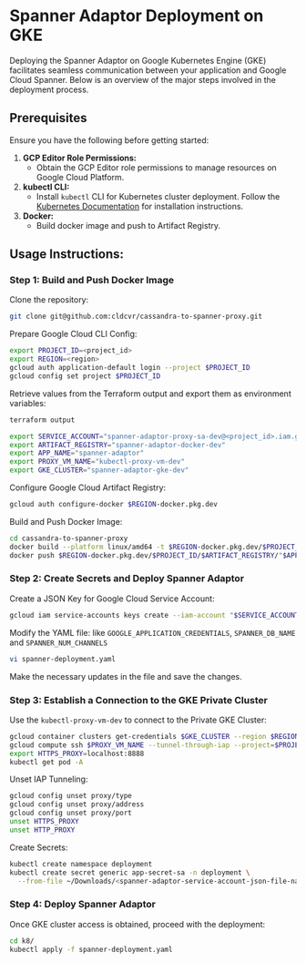 # Spanner Adaptor Deployment on GKE

Deploying the Spanner Adaptor on Google Kubernetes Engine (GKE) facilitates seamless communication between your application and Google Cloud Spanner. Below is an overview of the major steps involved in the deployment process.

## Prerequisites

Ensure you have the following before getting started:

1. **GCP Editor Role Permissions:**
   - Obtain the GCP Editor role permissions to manage resources on Google Cloud Platform.
2. **kubectl CLI:**
   - Install `kubectl` CLI for Kubernetes cluster deployment. Follow the [Kubernetes Documentation](https://kubernetes.io/docs/tasks/tools/install-kubectl/) for installation instructions.
3. **Docker:**
   - Build docker image and push to Artifact Registry.

## Usage Instructions:

### Step 1: Build and Push Docker Image

Clone the repository:

```bash
git clone git@github.com:cldcvr/cassandra-to-spanner-proxy.git
```

Prepare Google Cloud CLI Config:

```bash
export PROJECT_ID=<project_id>
export REGION=<region>
gcloud auth application-default login --project $PROJECT_ID
gcloud config set project $PROJECT_ID
```

Retrieve values from the Terraform output and export them as environment variables:

```bash
terraform output
```

```bash
export SERVICE_ACCOUNT="spanner-adaptor-proxy-sa-dev@<project_id>.iam.gserviceaccount.com"
export ARTIFACT_REGISTRY="spanner-adaptor-docker-dev"
export APP_NAME="spanner-adaptor"
export PROXY_VM_NAME="kubectl-proxy-vm-dev"
export GKE_CLUSTER="spanner-adaptor-gke-dev"
```

Configure Google Cloud Artifact Registry:

```bash
gcloud auth configure-docker $REGION-docker.pkg.dev
```

Build and Push Docker Image:

```bash
cd cassandra-to-spanner-proxy
docker build --platform linux/amd64 -t $REGION-docker.pkg.dev/$PROJECT_ID/$ARTIFACT_REGISTRY/"$APP_NAME":tag1 .
docker push $REGION-docker.pkg.dev/$PROJECT_ID/$ARTIFACT_REGISTRY/"$APP_NAME":tag1
```

### Step 2: Create Secrets and Deploy Spanner Adaptor

Create a JSON Key for Google Cloud Service Account:

```bash
gcloud iam service-accounts keys create --iam-account "$SERVICE_ACCOUNT@$PROJECT_ID.iam.gserviceaccount.com"~/Downloads/spanner-adaptor-service-account.json
```

Modify the YAML file: like `GOOGLE_APPLICATION_CREDENTIALS`, `SPANNER_DB_NAME` and `SPANNER_NUM_CHANNELS`

```bash
vi spanner-deployment.yaml
```

Make the necessary updates in the file and save the changes.

### Step 3: Establish a Connection to the GKE Private Cluster

Use the `kubectl-proxy-vm-dev` to connect to the Private GKE Cluster:

```bash
gcloud container clusters get-credentials $GKE_CLUSTER --region $REGION --project $PROJECT_ID
gcloud compute ssh $PROXY_VM_NAME --tunnel-through-iap --project=$PROJECT_ID --zone=${REGION}-a --ssh-flag="-4 -L8888:localhost:8888 -N -q -f"
export HTTPS_PROXY=localhost:8888
kubectl get pod -A
```

Unset IAP Tunneling:

```bash
gcloud config unset proxy/type
gcloud config unset proxy/address
gcloud config unset proxy/port
unset HTTPS_PROXY
unset HTTP_PROXY
```

Create Secrets:

```bash
kubectl create namespace deployment
kubectl create secret generic app-secret-sa -n deployment \
  --from-file ~/Downloads/<spanner-adaptor-service-account-json-file-name>
```

### Step 4: Deploy Spanner Adaptor

Once GKE cluster access is obtained, proceed with the deployment:

```bash
cd k8/
kubectl apply -f spanner-deployment.yaml
```
